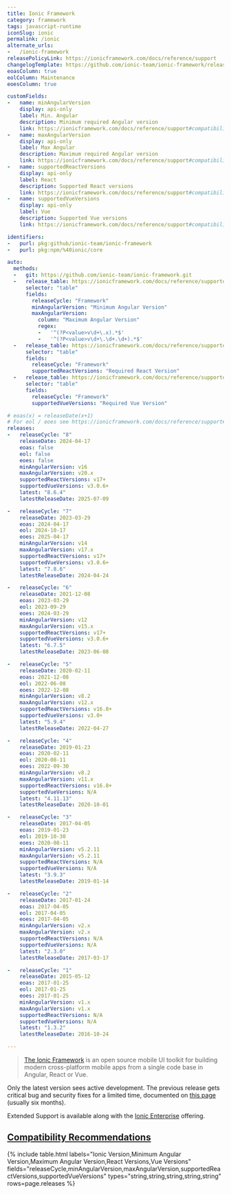 ```yaml
---
title: Ionic Framework
category: framework
tags: javascript-runtime
iconSlug: ionic
permalink: /ionic
alternate_urls:
-   /ionic-framework
releasePolicyLink: https://ionicframework.com/docs/reference/support
changelogTemplate: https://github.com/ionic-team/ionic-framework/releases/tag/v__LATEST__
eoasColumn: true
eolColumn: Maintenance
eoesColumn: true

customFields:
-   name: minAngularVersion
    display: api-only
    label: Min. Angular
    description: Minimum required Angular version
    link: https://ionicframework.com/docs/reference/support#compatibility-recommendations
-   name: maxAngularVersion
    display: api-only
    label: Max Angular
    description: Maximum required Angular version
    link: https://ionicframework.com/docs/reference/support#compatibility-recommendations
-   name: supportedReactVersions
    display: api-only
    label: React
    description: Supported React versions
    link: https://ionicframework.com/docs/reference/support#compatibility-recommendations
-   name: supportedVueVersions
    display: api-only
    label: Vue
    description: Supported Vue versions
    link: https://ionicframework.com/docs/reference/support#compatibility-recommendations

identifiers:
-   purl: pkg:github/ionic-team/ionic-framework
-   purl: pkg:npm/%40ionic/core

auto:
  methods:
  -   git: https://github.com/ionic-team/ionic-framework.git
  -   release_table: https://ionicframework.com/docs/reference/support#1
      selector: "table"
      fields:
        releaseCycle: "Framework"
        minAngularVersion: "Minimum Angular Version"
        maxAngularVersion:
          column: "Maximum Angular Version"
          regex:
          -   '^(?P<value>v\d+\.x).*$'
          -   '^(?P<value>v\d+\.\d+.\d+).*$'
  -   release_table: https://ionicframework.com/docs/reference/support#2
      selector: "table"
      fields:
        releaseCycle: "Framework"
        supportedReactVersions: "Required React Version"
  -   release_table: https://ionicframework.com/docs/reference/support#compatibility-recommendations
      selector: "table"
      fields:
        releaseCycle: "Framework"
        supportedVueVersions: "Required Vue Version"

# eoas(x) = releaseDate(x+1)
# For eol / eoes see https://ionicframework.com/docs/reference/support#framework-maintenance-and-support-status.
releases:
-   releaseCycle: "8"
    releaseDate: 2024-04-17
    eoas: false
    eol: false
    eoes: false
    minAngularVersion: v16
    maxAngularVersion: v20.x
    supportedReactVersions: v17+
    supportedVueVersions: v3.0.6+
    latest: "8.6.4"
    latestReleaseDate: 2025-07-09

-   releaseCycle: "7"
    releaseDate: 2023-03-29
    eoas: 2024-04-17
    eol: 2024-10-17
    eoes: 2025-04-17
    minAngularVersion: v14
    maxAngularVersion: v17.x
    supportedReactVersions: v17+
    supportedVueVersions: v3.0.6+
    latest: "7.8.6"
    latestReleaseDate: 2024-04-24

-   releaseCycle: "6"
    releaseDate: 2021-12-08
    eoas: 2023-03-29
    eol: 2023-09-29
    eoes: 2024-03-29
    minAngularVersion: v12
    maxAngularVersion: v15.x
    supportedReactVersions: v17+
    supportedVueVersions: v3.0.6+
    latest: "6.7.5"
    latestReleaseDate: 2023-06-08

-   releaseCycle: "5"
    releaseDate: 2020-02-11
    eoas: 2021-12-08
    eol: 2022-06-08
    eoes: 2022-12-08
    minAngularVersion: v8.2
    maxAngularVersion: v12.x
    supportedReactVersions: v16.8+
    supportedVueVersions: v3.0+
    latest: "5.9.4"
    latestReleaseDate: 2022-04-27

-   releaseCycle: "4"
    releaseDate: 2019-01-23
    eoas: 2020-02-11
    eol: 2020-08-11
    eoes: 2022-09-30
    minAngularVersion: v8.2
    maxAngularVersion: v11.x
    supportedReactVersions: v16.8+
    supportedVueVersions: N/A
    latest: "4.11.13"
    latestReleaseDate: 2020-10-01

-   releaseCycle: "3"
    releaseDate: 2017-04-05
    eoas: 2019-01-23
    eol: 2019-10-30
    eoes: 2020-08-11
    minAngularVersion: v5.2.11
    maxAngularVersion: v5.2.11
    supportedReactVersions: N/A
    supportedVueVersions: N/A
    latest: "3.9.3"
    latestReleaseDate: 2019-01-14

-   releaseCycle: "2"
    releaseDate: 2017-01-24
    eoas: 2017-04-05
    eol: 2017-04-05
    eoes: 2017-04-05
    minAngularVersion: v2.x
    maxAngularVersion: v2.x
    supportedReactVersions: N/A
    supportedVueVersions: N/A
    latest: "2.3.0"
    latestReleaseDate: 2017-03-17

-   releaseCycle: "1"
    releaseDate: 2015-05-12
    eoas: 2017-01-25
    eol: 2017-01-25
    eoes: 2017-01-25
    minAngularVersion: v1.x
    maxAngularVersion: v1.x
    supportedReactVersions: N/A
    supportedVueVersions: N/A
    latest: "1.3.2"
    latestReleaseDate: 2016-10-24

---
```


> [The Ionic Framework](https://ionicframework.com) is an open source mobile UI toolkit for building
> modern cross-platform mobile apps from a single code base in Angular, React or Vue.

Only the latest version sees active development. The previous release gets critical bug and security
fixes for a limited time, documented on [this page](https://ionicframework.com/docs/reference/support#framework-maintenance-and-support-status)
(usually six months).

Extended Support is available along with the [Ionic Enterprise](https://ionic.io/enterprise) offering.

## [Compatibility Recommendations](https://ionicframework.com/docs/reference/support#compatibility-recommendations)

{% include table.html
labels="Ionic Version,Minimum Angular Version,Maximum Angular Version,React Versions,Vue Versions"
fields="releaseCycle,minAngularVersion,maxAngularVersion,supportedReactVersions,supportedVueVersions"
types="string,string,string,string,string"
rows=page.releases %}
